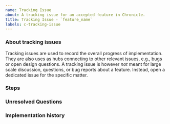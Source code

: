 ```yaml
---
name: Tracking Issue
about: A tracking issue for an accepted feature in Chronicle.
title: Tracking Issue - `feature_name`
labels: c-tracking-issue
---
```


<!--
Thank you for creating a tracking issue! Make sure to include the relevant RFC for the feature if it has one.
Otherwise provide a short summary of the feature and link any relevant PRs or issues.
Remember to add appropriate labels to the tracking issue.
-->

### About tracking issues

Tracking issues are used to record the overall progress of implementation.
They are also uses as hubs connecting to other relevant issues, e.g., bugs or open design questions.
A tracking issue is however *not* meant for large scale discussion, questions, or bug reports about a feature.
Instead, open a dedicated issue for the specific matter.

### Steps

<!-- Include each step required to complete the feature. -->

### Unresolved Questions

<!-- Include any open questions that need to be answered before the feature can be stabilised. -->

### Implementation history

<!-- Include a list of all the PRs that were involved in implementing the feature. -->
